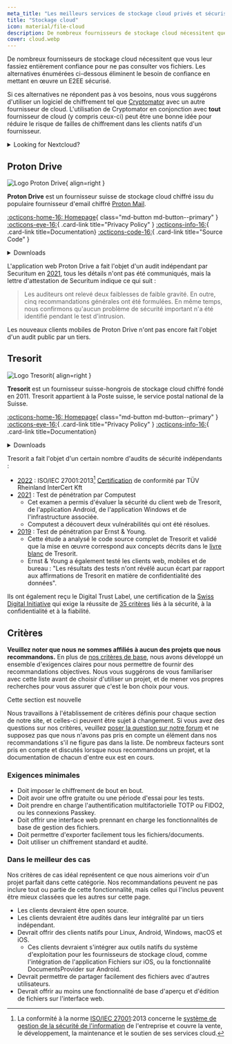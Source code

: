```yaml
---
meta_title: "Les meilleurs services de stockage cloud privés et sécurisés - Privacy Guides"
title: "Stockage cloud"
icon: material/file-cloud
description: De nombreux fournisseurs de stockage cloud nécessitent que vous leur fassiez confiance pour ne pas consulter vos fichiers. Voici des alternatives privées !
cover: cloud.webp
---
```


De nombreux fournisseurs de stockage cloud nécessitent que vous leur fassiez entièrement confiance pour ne pas consulter vos fichiers. Les alternatives énumérées ci-dessous éliminent le besoin de confiance en mettant en œuvre un E2EE sécurisé.

Si ces alternatives ne répondent pas à vos besoins, nous vous suggérons d'utiliser un logiciel de chiffrement tel que [Cryptomator](encryption.md#cryptomator-cloud) avec un autre fournisseur de cloud. L'utilisation de Cryptomator en conjonction avec **tout** fournisseur de cloud (y compris ceux-ci) peut être une bonne idée pour réduire le risque de failles de chiffrement dans les clients natifs d'un fournisseur.

<details class="TYPE" markdown>
<summary>Looking for Nextcloud?</summary>

Nextcloud is [still a recommended tool](productivity.md) for self-hosting a file management suite, however we do not recommend third-party Nextcloud storage providers at the moment, because we do [not recommend](https://discuss.privacyguides.net/t/dont-recommend-nextcloud-e2ee/10352/29) Nextcloud's built-in E2EE functionality for home users.

</details>

## Proton Drive

<div class="admonition recommendation" markdown>

![Logo Proton Drive](assets/img/cloud/protondrive.svg){ align=right }

**Proton Drive** est un fournisseur suisse de stockage cloud chiffré issu du populaire fournisseur d'email chiffré [Proton Mail](email.md#proton-mail).

[:octicons-home-16: Homepage](https://proton.me/drive){ class="md-button md-button--primary" }
[:octicons-eye-16:](https://proton.me/legal/privacy){ .card-link title="Privacy Policy" }
[:octicons-info-16:](https://proton.me/support/drive){ .card-link title=Documentation}
[:octicons-code-16:](https://github.com/ProtonMail/WebClients){ .card-link title="Source Code" }

<details class="downloads" markdown>
<summary>Downloads</summary>

- [:simple-googleplay: Google Play](https://play.google.com/store/apps/details?id=me.proton.android.drive)
- [:simple-appstore: App Store](https://apps.apple.com/app/id1509667851)
- [:simple-windows11: Windows](https://proton.me/drive/download)
- [:simple-apple: macOS](https://proton.me/drive/download)

</details>

</div>

L'application web Proton Drive a fait l'objet d'un audit indépendant par Securitum en [2021](https://proton.me/blog/security-audit-all-proton-apps), tous les détails n'ont pas été communiqués, mais la lettre d'attestation de Securitum indique ce qui suit :

> Les auditeurs ont relevé deux faiblesses de faible gravité. En outre, cinq recommandations générales ont été formulées. En même temps, nous confirmons qu'aucun problème de sécurité important n'a été identifié pendant le test d'intrusion.

Les nouveaux clients mobiles de Proton Drive n'ont pas encore fait l'objet d'un audit public par un tiers.

## Tresorit

<div class="admonition recommendation" markdown>

![Logo Tresorit](assets/img/cloud/tresorit.svg){ align=right }

**Tresorit** est un fournisseur suisse-hongrois de stockage cloud chiffré fondé en 2011. Tresorit appartient à la Poste suisse, le service postal national de la Suisse.

[:octicons-home-16: Homepage](https://tresorit.com/){ class="md-button md-button--primary" }
[:octicons-eye-16:](https://tresorit.com/legal/privacy-policy){ .card-link title="Privacy Policy" }
[:octicons-info-16:](https://support.tresorit.com/hc/en-us){ .card-link title=Documentation}

<details class="downloads" markdown>
<summary>Downloads</summary>

- [:simple-googleplay: Google Play](https://play.google.com/store/apps/details?id=com.tresorit.mobile)
- [:simple-appstore: App Store](https://apps.apple.com/app/apple-store/id722163232)
- [:simple-windows11: Windows](https://tresorit.com/download)
- [:simple-apple: macOS](https://tresorit.com/download)
- [:simple-linux: Linux](https://tresorit.com/download)

</details>

</div>

Tresorit a fait l'objet d'un certain nombre d'audits de sécurité indépendants :

- [2022](https://tresorit.com/blog/tresorit-receives-iso-27001-certification/) : ISO/IEC 27001:2013[^1] [Certification](https://www.certipedia.com/quality_marks/9108644476) de conformité par TÜV Rheinland InterCert Kft
- [2021](https://tresorit.com/blog/fresh-penetration-testing-confirms-tresorit-security/) : Test de pénétration par Computest
    - Cet examen a permis d'évaluer la sécurité du client web de Tresorit, de l'application Android, de l'application Windows et de l'infrastructure associée.
    - Computest a découvert deux vulnérabilités qui ont été résolues.
- [2019](https://tresorit.com/blog/ernst-young-review-verifies-tresorits-security-architecture/) : Test de pénétration par Ernst & Young.
    - Cette étude a analysé le code source complet de Tresorit et validé que la mise en œuvre correspond aux concepts décrits dans le [livre blanc](https://prodfrontendcdn.azureedge.net/202208011608/tresorit-encryption-whitepaper.pdf) de Tresorit.
    - Ernst & Young a également testé les clients web, mobiles et de bureau : "Les résultats des tests n'ont révélé aucun écart par rapport aux affirmations de Tresorit en matière de confidentialité des données".

Ils ont également reçu le Digital Trust Label, une certification de la [Swiss Digital Initiative](https://www.swiss-digital-initiative.org/digital-trust-label/) qui exige la réussite de [35 critères](https://digitaltrust-label.swiss/criteria/) liés à la sécurité, à la confidentialité et à la fiabilité.

## Critères

**Veuillez noter que nous ne sommes affiliés à aucun des projets que nous recommandons.** En plus de [nos critères de base](about/criteria.md), nous avons développé un ensemble d'exigences claires pour nous permettre de fournir des recommandations objectives. Nous vous suggérons de vous familiariser avec cette liste avant de choisir d'utiliser un projet, et de mener vos propres recherches pour vous assurer que c'est le bon choix pour vous.

<div class="admonition example" markdown>
<p class="admonition-title">Cette section est nouvelle</p>

Nous travaillons à l'établissement de critères définis pour chaque section de notre site, et celles-ci peuvent être sujet à changement. Si vous avez des questions sur nos critères, veuillez [poser la question sur notre forum](https://discuss.privacyguides.net/latest) et ne supposez pas que nous n'avons pas pris en compte un élément dans nos recommandations s'il ne figure pas dans la liste. De nombreux facteurs sont pris en compte et discutés lorsque nous recommandons un projet, et la documentation de chacun d'entre eux est en cours.

</div>

### Exigences minimales

- Doit imposer le chiffrement de bout en bout.
- Doit avoir une offre gratuite ou une période d'essai pour les tests.
- Doit prendre en charge l'authentification multifactorielle TOTP ou FIDO2, ou les connexions Passkey.
- Doit offrir une interface web prennant en charge les fonctionnalités de base de gestion des fichiers.
- Doit permettre d'exporter facilement tous les fichiers/documents.
- Doit utiliser un chiffrement standard et audité.

### Dans le meilleur des cas

Nos critères de cas idéal représentent ce que nous aimerions voir d'un projet parfait dans cette catégorie. Nos recommandations peuvent ne pas inclure tout ou partie de cette fonctionnalité, mais celles qui l'inclus peuvent être mieux classées que les autres sur cette page.

- Les clients devraient être open source.
- Les clients devraient être audités dans leur intégralité par un tiers indépendant.
- Devrait offrir des clients natifs pour Linux, Android, Windows, macOS et iOS.
    - Ces clients devraient s'intégrer aux outils natifs du système d'exploitation pour les fournisseurs de stockage cloud, comme l'intégration de l'application Fichiers sur iOS, ou la fonctionnalité DocumentsProvider sur Android.
- Devrait permettre de partager facilement des fichiers avec d'autres utilisateurs.
- Devrait offrir au moins une fonctionnalité de base d'aperçu et d'édition de fichiers sur l'interface web.

[^1]: La conformité à la norme [ISO/IEC 27001](https://en.wikipedia.org/wiki/ISO/IEC_27001):2013 concerne le [système de gestion de la sécurité de l'information](https://en.wikipedia.org/wiki/Information_security_management) de l'entreprise et couvre la vente, le développement, la maintenance et le soutien de ses services cloud.
